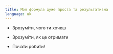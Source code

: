 ```yaml
---
title: Моя формула дуже проста та результативна
language: uk
---
```


<ul>
    <li>
        <p>Зрозуміти, чого ти хочеш</p>
        <Arrow/>
    </li>
    <li>
        <p>Зрозуміти, як це отримати</p>
        <Arrow/>
    </li>
    <li>
        <p>Почати робити!</p>
    </li>
</ul>
